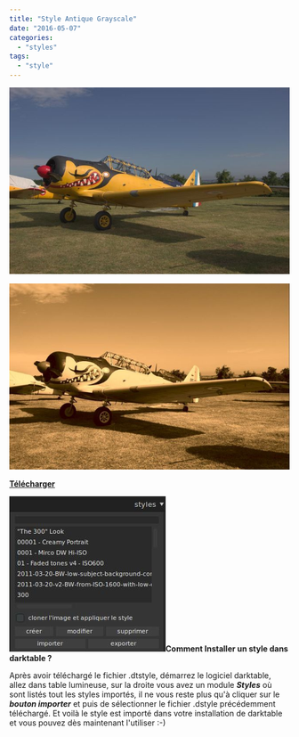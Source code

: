 ```yaml
---
title: "Style Antique Grayscale"
date: "2016-05-07"
categories: 
  - "styles"
tags: 
  - "style"
---
```




![](images/original.jpeg)

![](images/Antique_Grayscale.jpeg)



**[Télécharger](https://darktable.fr/download/Styles/Antique_Landscape.dtstyle)**

**![installation-style](images/installation-style.jpeg)Comment Installer un style dans darktable ?**

Après avoir téléchargé le fichier .dtstyle, démarrez le logiciel darktable, allez dans table lumineuse, sur la droite vous avez un module **_Styles_** où sont listés tout les styles importés, il ne vous reste plus qu'à cliquer sur le _**bouton importer**_ et puis de sélectionner le fichier .dstyle précédemment téléchargé. Et voilà le style est importé dans votre installation de darktable et vous pouvez dès maintenant l'utiliser :-)
